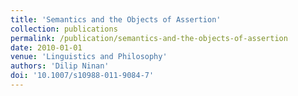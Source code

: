 ```yaml
---
title: 'Semantics and the Objects of Assertion'
collection: publications
permalink: /publication/semantics-and-the-objects-of-assertion
date: 2010-01-01
venue: 'Linguistics and Philosophy'
authors: 'Dilip Ninan'
doi: '10.1007/s10988-011-9084-7'
---
```

